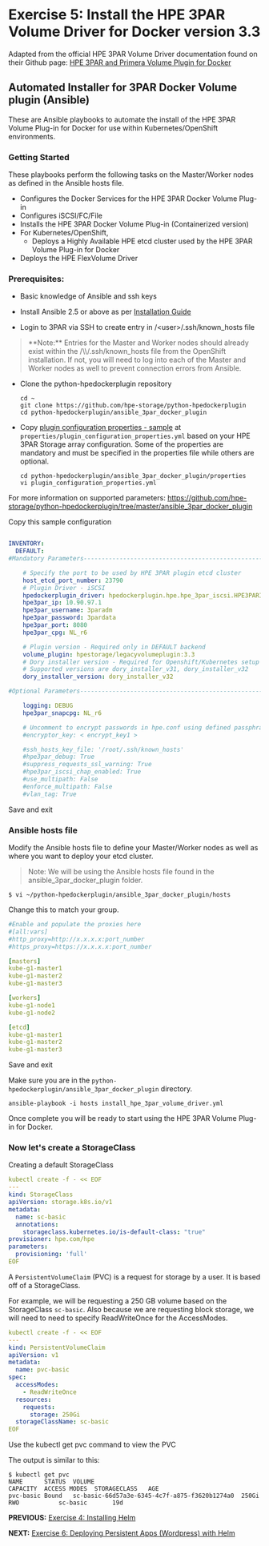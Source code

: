# Exercise 5: Install the HPE 3PAR Volume Driver for Docker version 3.3

Adapted from the official HPE 3PAR Volume Driver documentation found on their Github page: [HPE 3PAR and Primera Volume Plugin for Docker](https://github.com/hpe-storage/python-hpedockerplugin/tree/master/ansible_3par_docker_plugin)

## Automated Installer for 3PAR Docker Volume plugin (Ansible)
These are Ansible playbooks to automate the install of the HPE 3PAR Volume Plug-in for Docker for use within Kubernetes/OpenShift environments.

### Getting Started
These playbooks perform the following tasks on the Master/Worker nodes as defined in the Ansible hosts file.

* Configures the Docker Services for the HPE 3PAR Docker Volume Plug-in
* Configures iSCSI/FC/File
* Installs the HPE 3PAR Docker Volume Plug-in (Containerized version)
* For Kubernetes/OpenShift,
  * Deploys a Highly Available HPE etcd cluster used by the HPE 3PAR Volume Plug-in for Docker
* Deploys the HPE FlexVolume Driver

### Prerequisites:
  - Basic knowledge of Ansible and ssh keys
  - Install Ansible 2.5 or above as per [Installation Guide](https://docs.ansible.com/ansible/latest/installation_guide/intro_installation.html)

  - Login to 3PAR via SSH to create entry in /\<user>\/.ssh/known_hosts file
  <blockquote>
  <p> **Note:** Entries for the Master and Worker nodes should already exist within the /\<user>\/.ssh/known_hosts file from the OpenShift installation. If not, you will need to log into each of the Master and Worker nodes as well to prevent connection errors from Ansible.</p>
  </blockquote>

  - Clone the python-hpedockerplugin repository
    ```
    cd ~
    git clone https://github.com/hpe-storage/python-hpedockerplugin
    cd python-hpedockerplugin/ansible_3par_docker_plugin
    ```


  - Copy [plugin configuration properties - sample](/ansible_3par_docker_plugin/properties/plugin_configuration_properties_sample.yml) at `properties/plugin_configuration_properties.yml` based on your HPE 3PAR Storage array configuration. Some of the properties are mandatory and must be specified in the properties file while others are optional.
      ```
      cd python-hpedockerplugin/ansible_3par_docker_plugin/properties
      vi plugin_configuration_properties.yml
      ```
For more information on supported parameters:
https://github.com/hpe-storage/python-hpedockerplugin/tree/master/ansible_3par_docker_plugin

Copy this sample configuration
```yaml

INVENTORY:
  DEFAULT:
#Mandatory Parameters-----------------------------------------------------------------------------------

    # Specify the port to be used by HPE 3PAR plugin etcd cluster
    host_etcd_port_number: 23790
    # Plugin Driver - iSCSI
    hpedockerplugin_driver: hpedockerplugin.hpe.hpe_3par_iscsi.HPE3PARISCSIDriver
    hpe3par_ip: 10.90.97.1
    hpe3par_username: 3paradm
    hpe3par_password: 3pardata
    hpe3par_port: 8080
    hpe3par_cpg: NL_r6

    # Plugin version - Required only in DEFAULT backend
    volume_plugin: hpestorage/legacyvolumeplugin:3.3
    # Dory installer version - Required for Openshift/Kubernetes setup
    # Supported versions are dory_installer_v31, dory_installer_v32
    dory_installer_version: dory_installer_v32

#Optional Parameters------------------------------------------------------------------------------------

    logging: DEBUG
    hpe3par_snapcpg: NL_r6    

    # Uncomment to encrypt passwords in hpe.conf using defined passphrase
    #encryptor_key: < encrypt_key1 >

    #ssh_hosts_key_file: '/root/.ssh/known_hosts'
    #hpe3par_debug: True
    #suppress_requests_ssl_warning: True
    #hpe3par_iscsi_chap_enabled: True
    #use_multipath: False
    #enforce_multipath: False
    #vlan_tag: True
```

Save and exit

### Ansible hosts file
Modify the Ansible hosts file to define your Master/Worker nodes as well as where you want to deploy your etcd cluster.
<blockquote>
<p>Note: We will be using the Ansible hosts file found in the ansible_3par_docker_plugin folder.</p>
</blockquote>

```
$ vi ~/python-hpedockerplugin/ansible_3par_docker_plugin/hosts
```

Change this to match your group.

```yaml
#Enable and populate the proxies here
#[all:vars]
#http_proxy=http://x.x.x.x:port_number
#https_proxy=https://x.x.x.x:port_number

[masters]
kube-g1-master1
kube-g1-master2
kube-g1-master3

[workers]
kube-g1-node1
kube-g1-node2

[etcd]
kube-g1-master1
kube-g1-master2
kube-g1-master3
```

Save and exit

Make sure you are in the `python-hpedockerplugin/ansible_3par_docker_plugin` directory.

```
ansible-playbook -i hosts install_hpe_3par_volume_driver.yml
```

Once complete you will be ready to start using the HPE 3PAR Volume Plug-in for Docker.

### Now let's create a StorageClass

Creating a default StorageClass

```yaml
kubectl create -f - << EOF
---
kind: StorageClass
apiVersion: storage.k8s.io/v1
metadata:
  name: sc-basic
  annotations:
    storageclass.kubernetes.io/is-default-class: "true"
provisioner: hpe.com/hpe
parameters:
  provisioning: 'full'
EOF
```

A `PersistentVolumeClaim` (PVC) is a request for storage by a user. It is based off of a StorageClass.

For example, we will be requesting a 250 GB volume based on the StorageClass `sc-basic`. Also because we are requesting block storage, we will need to need to specify ReadWriteOnce for the AccessModes.

```yaml
kubectl create -f - << EOF
---
kind: PersistentVolumeClaim
apiVersion: v1
metadata:
  name: pvc-basic
spec:
  accessModes:
    - ReadWriteOnce
  resources:
    requests:
      storage: 250Gi
  storageClassName: sc-basic
EOF
```

Use the kubectl get pvc command to view the PVC

The output is similar to this:
```
$ kubectl get pvc
NAME      STATUS  VOLUME                                         CAPACITY  ACCESS MODES  STORAGECLASS   AGE
pvc-basic Bound   sc-basic-66d57a3e-6345-4c7f-a875-f3620b1274a0  250Gi     RWO           sc-basic       19d
```


**PREVIOUS:** [Exercise 4: Installing Helm](install_helm.md)

**NEXT:** [Exercise 6: Deploying Persistent Apps (Wordpress) with Helm](deploy_app_helm.md)
